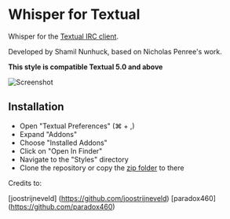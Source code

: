 Whisper for Textual
=================================

Whisper for the [Textual IRC client](http://www.codeux.com/textual/).

Developed by Shamil Nunhuck, based on Nicholas Penree's work.

__This style is compatible Textual 5.0 and above__

![Screenshot](http://f.cl.ly/items/0t283B3X0F0Z331m2G05/Screen%20Shot%202014-10-26%20at%2019.22.18.png)


Installation
------------

* Open "Textual Preferences" (⌘ + ,)
* Expand "Addons"
* Choose "Installed Addons"
* Click on "Open In Finder"
* Navigate to the "Styles" directory
* Clone the repository or copy the [zip folder](https://github.com/shamil-nunhuck/textual-whisper/archive/master.zip) to there

Credits to:

[joostrijneveld] (https://github.com/joostrijneveld)
[paradox460] (https://github.com/paradox460)